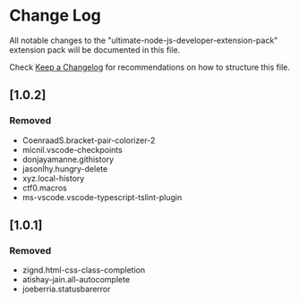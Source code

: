 # Change Log

All notable changes to the "ultimate-node-js-developer-extension-pack" extension pack will be documented in this file.

Check [Keep a Changelog](http://keepachangelog.com/) for recommendations on how to structure this file.

## [1.0.2]

### Removed

- CoenraadS.bracket-pair-colorizer-2
- micnil.vscode-checkpoints
- donjayamanne.githistory
- jasonlhy.hungry-delete
- xyz.local-history
- ctf0.macros
- ms-vscode.vscode-typescript-tslint-plugin

## [1.0.1]

### Removed

- zignd.html-css-class-completion
- atishay-jain.all-autocomplete
- joeberria.statusbarerror

